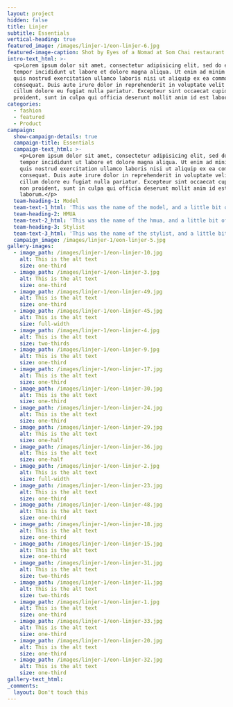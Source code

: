 ```yaml
---
layout: project
hidden: false
title: Linjer
subtitle: Essentials
vertical-heading: true
featured_image: /images/linjer-1/eon-linjer-6.jpg
featured-image-caption: Shot by Eyes of a Nomad at Som Chai restaurant
intro-text_html: >-
  <p>Lorem ipsum dolor sit amet, consectetur adipisicing elit, sed do eiusmod
  tempor incididunt ut labore et dolore magna aliqua. Ut enim ad minim veniam,
  quis nostrud exercitation ullamco laboris nisi ut aliquip ex ea commodo
  consequat. Duis aute irure dolor in reprehenderit in voluptate velit esse
  cillum dolore eu fugiat nulla pariatur. Excepteur sint occaecat cupidatat non
  proident, sunt in culpa qui officia deserunt mollit anim id est laborum.</p>
categories:
  - fashion
  - featured
  - Product
campaign:
  show-campaign-details: true
  campaign-title: Essentials
  campaign-text_html: >-
    <p>Lorem ipsum dolor sit amet, consectetur adipisicing elit, sed do eiusmod
    tempor incididunt ut labore et dolore magna aliqua. Ut enim ad minim veniam,
    quis nostrud exercitation ullamco laboris nisi ut aliquip ex ea commodo
    consequat. Duis aute irure dolor in reprehenderit in voluptate velit esse
    cillum dolore eu fugiat nulla pariatur. Excepteur sint occaecat cupidatat
    non proident, sunt in culpa qui officia deserunt mollit anim id est
    laborum.</p>
  team-heading-1: Model
  team-text-1_html: 'This was the name of the model, and a little bit of a blurb about her.'
  team-heading-2: HMUA
  team-text-2_html: 'This was the name of the hmua, and a little bit of a blurb about her.'
  team-heading-3: Stylist
  team-text-3_html: 'This was the name of the stylist, and a little bit of a blurb about her.'
  campaign_image: /images/linjer-1/eon-linjer-5.jpg
gallery-images:
  - image_path: /images/linjer-1/eon-linjer-10.jpg
    alt: This is the alt text
    size: one-third
  - image_path: /images/linjer-1/eon-linjer-3.jpg
    alt: This is the alt text
    size: one-third
  - image_path: /images/linjer-1/eon-linjer-49.jpg
    alt: This is the alt text
    size: one-third
  - image_path: /images/linjer-1/eon-linjer-45.jpg
    alt: This is the alt text
    size: full-width
  - image_path: /images/linjer-1/eon-linjer-4.jpg
    alt: This is the alt text
    size: two-thirds
  - image_path: /images/linjer-1/eon-linjer-9.jpg
    alt: This is the alt text
    size: one-third
  - image_path: /images/linjer-1/eon-linjer-17.jpg
    alt: This is the alt text
    size: one-third
  - image_path: /images/linjer-1/eon-linjer-30.jpg
    alt: This is the alt text
    size: one-third
  - image_path: /images/linjer-1/eon-linjer-24.jpg
    alt: This is the alt text
    size: one-third
  - image_path: /images/linjer-1/eon-linjer-29.jpg
    alt: This is the alt text
    size: one-half
  - image_path: /images/linjer-1/eon-linjer-36.jpg
    alt: This is the alt text
    size: one-half
  - image_path: /images/linjer-1/eon-linjer-2.jpg
    alt: This is the alt text
    size: full-width
  - image_path: /images/linjer-1/eon-linjer-23.jpg
    alt: This is the alt text
    size: one-third
  - image_path: /images/linjer-1/eon-linjer-48.jpg
    alt: This is the alt text
    size: one-third
  - image_path: /images/linjer-1/eon-linjer-18.jpg
    alt: This is the alt text
    size: one-third
  - image_path: /images/linjer-1/eon-linjer-15.jpg
    alt: This is the alt text
    size: one-third
  - image_path: /images/linjer-1/eon-linjer-31.jpg
    alt: This is the alt text
    size: two-thirds
  - image_path: /images/linjer-1/eon-linjer-11.jpg
    alt: This is the alt text
    size: two-thirds
  - image_path: /images/linjer-1/eon-linjer-1.jpg
    alt: This is the alt text
    size: one-third
  - image_path: /images/linjer-1/eon-linjer-33.jpg
    alt: This is the alt text
    size: one-third
  - image_path: /images/linjer-1/eon-linjer-20.jpg
    alt: This is the alt text
    size: one-third
  - image_path: /images/linjer-1/eon-linjer-32.jpg
    alt: This is the alt text
    size: one-third
gallery-text_html:
_comments:
  layout: Don't touch this
---
```


